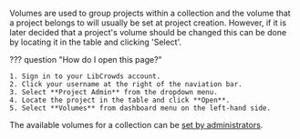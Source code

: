 Volumes are used to group projects within a collection and the volume that a
project belongs to will usually be set at project creation. However, if it is
later decided that a project's volume should be changed this can be done by
locating it in the table and clicking 'Select'.

??? question "How do I open this page?"

    1. Sign in to your LibCrowds account.
    2. Click your username at the right of the naviation bar.
    3. Select **Project Admin** from the dropdown menu.
    4. Locate the project in the table and click **Open**.
    5. Select **Volumes** from dashboard menu on the left-hand side.

The available volumes for a collection can be
[set by administrators](/collections/volumes.md).
